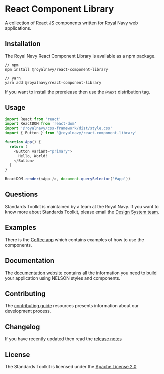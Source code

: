 # React Component Library
A collection of React JS components written for Royal Navy web applications.

## Installation
The Royal Navy React Component Library is available as a npm package.

```
// npm
npm install @royalnavy/react-component-library

// yarn
yarn add @royalnavy/react-component-library
```

If you want to install the prerelease then use the `@next` distribution tag.

## Usage
```javascript
import React from 'react'
import ReactDOM from 'react-dom'
import '@royalnavy/css-framework/dist/style.css'
import { Button } from '@royalnavy/react-component-library'

function App() {
  return (
    <Button variant="primary">
      Hello, World!
    </Button>
  )
}

ReactDOM.render(<App />, document.querySelector('#app'))
```

## Questions
Standards Toolkit is maintained by a team at the Royal Navy. If you want to know more about Standards Toolkit, please email the [Design System team](mailto:standards@royalnavy.io).

## Examples
There is the [Coffee app](https://github.com/Royal-Navy/coffee) which contains examples of how to use the components.

## Documentation
The [documentation website](https://docs.royalnavy.io/) contains all the information you need to build your application using NELSON styles and components.

## Contributing
The [contributing guide](https://github.com/Royal-Navy/standards-toolkit/blob/master/docs/contributing.md) resources presents information about our development process. 

## Changelog
If you have recently updated then read the [release notes](https://github.com/Royal-Navy/standards-toolkit/releases)

## License
The Standards Toolkit is licensed under the [Apache License 2.0](https://github.com/Royal-Navy/standards-toolkit/blob/master/LICENSE)
